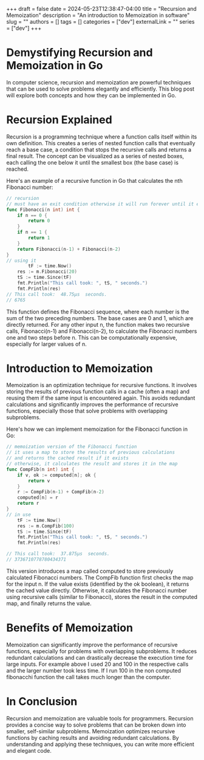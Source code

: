 +++ 
draft = false
date = 2024-05-23T12:38:47-04:00
title = "Recursion and Memoization"
description = "An introduction to Memoization in software"
slug = ""
authors = []
tags = []
categories = ["dev"]
externalLink = ""
series = ["dev"]
+++

# Demystifying Recursion and Memoization in Go

In computer science, recursion and memoization are powerful techniques that can be used to solve problems elegantly and efficiently. This blog post will explore both concepts and how they can be implemented in Go.

# Recursion Explained

Recursion is a programming technique where a function calls itself within its own definition. This creates a series of nested function calls that eventually reach a base case, a condition that stops the recursive calls and returns a final result. The concept can be visualized as a series of nested boxes, each calling the one below it until the smallest box (the base case) is reached.

Here's an example of a recursive function in Go that calculates the nth Fibonacci number:

```go
// recursion
// must have an exit condition otherwise it will run forever until it exceeds the stack limit
func Fibonacci(n int) int {
	if n == 0 {
		return 0
	}
	if n == 1 {
		return 1
	}
	return Fibonacci(n-1) + Fibonacci(n-2)
}
// using it
        tF := time.Now()
	res := m.Fibonacci(20)
	tS := time.Since(tF)
	fmt.Println("This call took: ", tS, " seconds.")
	fmt.Println(res)
// This call took:  48.75µs  seconds.
// 6765
```

This function defines the Fibonacci sequence, where each number is the sum of the two preceding numbers. The base cases are 0 and 1, which are directly returned. For any other input n, the function makes two recursive calls, Fibonacci(n-1) and Fibonacci(n-2), to calculate the Fibonacci numbers one and two steps before n. This can be computationally expensive, especially for larger values of n.


# Introduction to Memoization

Memoization is an optimization technique for recursive functions. It involves storing the results of previous function calls in a cache (often a map) and reusing them if the same input is encountered again. This avoids redundant calculations and significantly improves the performance of recursive functions, especially those that solve problems with overlapping subproblems.

Here's how we can implement memoization for the Fibonacci function in Go:
```go
// memoization version of the Fibonacci function
// it uses a map to store the results of previous calculations
// and returns the cached result if it exists
// otherwise, it calculates the result and stores it in the map
func CompFib(n int) int {
	if v, ok := computed[n]; ok {
		return v
	}
	r := CompFib(n-1) + CompFib(n-2)
	computed[n] = r
	return r
}
// in use
	tF := time.Now()
	res := m.CompFib(100)
	tS := time.Since(tF)
	fmt.Println("This call took: ", tS, " seconds.")
	fmt.Println(res)

// This call took:  37.875µs  seconds.
// 3736710778780434371
```

This version introduces a map called computed to store previously calculated Fibonacci numbers. The CompFib function first checks the map for the input n. If the value exists (identified by the ok boolean), it returns the cached value directly. Otherwise, it calculates the Fibonacci number using recursive calls (similar to Fibonacci), stores the result in the computed map, and finally returns the value.

# Benefits of Memoization

Memoization can significantly improve the performance of recursive functions, especially for problems with overlapping subproblems. It reduces redundant calculations and can drastically decrease the execution time for large inputs.
For example above I used 20 and 100 in the respective calls and the larger number took less time. If I run 100 in the non computed fibonacchi function the call takes much longer than the computer.

# In Conclusion

Recursion and memoization are valuable tools for programmers. Recursion provides a concise way to solve problems that can be broken down into smaller, self-similar subproblems. Memoization optimizes recursive functions by caching results and avoiding redundant calculations. By understanding and applying these techniques, you can write more efficient and elegant code.